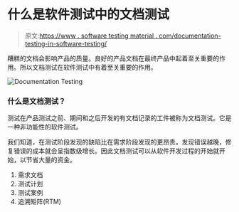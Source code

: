 # 什么是软件测试中的文档测试

> 原文:[https://www . software testing material . com/documentation-testing-in-software-testing/](https://www.softwaretestingmaterial.com/documentation-testing-in-software-testing/)

糟糕的文档会影响产品的质量。良好的产品文档在最终产品中起着至关重要的作用。所以文档测试在软件测试中有着至关重要的作用。

![Documentation Testing](../Images/af1a142cb80ab95174486d1edb2186ff.png)

### 什么是文档测试？

测试在产品测试之前、期间和之后开发的有文档记录的工件被称为文档测试。它是一种非功能性的软件测试。

我们知道，在测试阶段发现的缺陷比在需求阶段发现的更昂贵。发现错误越晚，修复错误的成本就会呈指数级增长。因此文档测试可以从软件开发过程的开始就开始，以节省大量的资金。

1.  需求文档
2.  测试计划
3.  测试案例
4.  追溯矩阵(RTM)